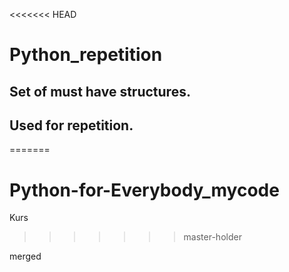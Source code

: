<<<<<<< HEAD
# Python_repetition
## Set of must have structures.
## Used for repetition.
=======
# Python-for-Everybody_mycode
Kurs
>>>>>>> master-holder
>>>>>>> 
merged
